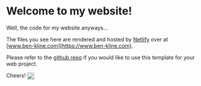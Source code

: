 # Welcome to my website!

Well, the code for my website anyways...

The files you see here are rendered and hosted by [Netlify](https://www.netlify.com/) over at  [www.ben-kline.com](https://www.ben-kline.com).

Please refer to the [github repo](https://github.com/benkline/jekyll-semantic) if you would like to use this template for your web project.

Cheers! <img class="emoji" title=":beers:" alt=":beers:" src="https://assets-cdn.github.com/images/icons/emoji/unicode/1f37b.png" height="20" width="20" align="absmiddle">
